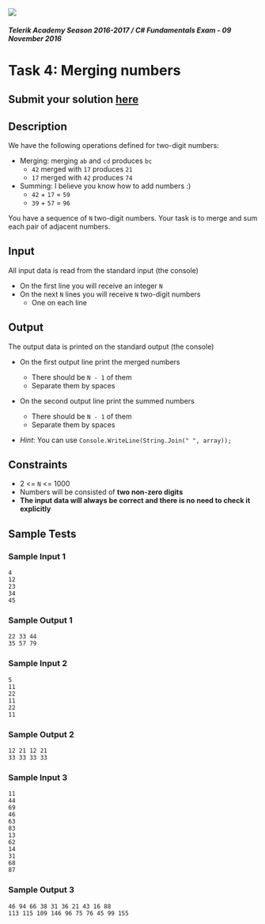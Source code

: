 <img src="https://raw.githubusercontent.com/TelerikAcademy/Common/master/logos/telerik-header-logo.png"/>

#### _Telerik Academy Season 2016-2017 / C# Fundamentals Exam - 09 November 2016_

# Task 4: Merging numbers

## Submit your solution [here](http://bgcoder.com/Contests/Practice/Index/388#3)

## Description

We have the following operations defined for two-digit numbers:
- Merging: merging `ab` and `cd` produces `bc`
  - `42` merged with `17` produces `21`
  - `17` merged with `42` produces `74`
- Summing: I believe you know how to add numbers :)
  - `42` + `17` = `59`
  - `39` + `57` = `96`

You have a sequence of `N` two-digit numbers. Your task is to merge and sum each pair of adjacent numbers.

## Input

All input data is read from the standard input (the console)

- On the first line you will receive an integer `N`
- On the next `N` lines you will receive `N` two-digit numbers
  - One on each line

## Output

The output data is printed on the standard output (the console)

- On the first output line print the merged numbers
  - There should be `N - 1` of them
  - Separate them by spaces
- On the second output line print the summed numbers
  - There should be `N - 1` of them
  - Separate them by spaces

- _Hint_: You can use `Console.WriteLine(String.Join(" ", array));`

## Constraints

- 2 <= `N` <= 1000
- Numbers will be consisted of **two non-zero digits**
- **The input data will always be correct and there is no need to check it explicitly**

## Sample Tests

### Sample Input 1

```
4
12
23
34
45
```

### Sample Output 1

```
22 33 44
35 57 79
```

### Sample Input 2

```
5
11
22
11
22
11
```

### Sample Output 2

```
12 21 12 21
33 33 33 33
```

### Sample Input 3

```
11
44
69
46
63
83
13
62
14
31
68
87
```

### Sample Output 3

```
46 94 66 38 31 36 21 43 16 88
113 115 109 146 96 75 76 45 99 155
```
